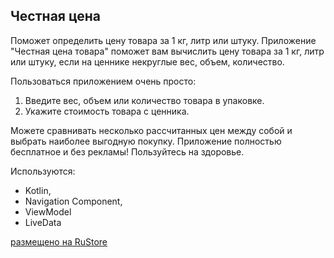 ## Честная цена
Поможет определить цену товара за 1 кг, литр или штуку.
Приложение "Честная цена товара" поможет вам вычислить цену товара за 1 кг, литр или штуку, если на ценнике некруглые вес, объем, количество.

Пользоваться приложением очень просто:
1. Введите вес, объем или количество товара в упаковке.
2. Укажите стоимость товара с ценника.

Можете сравнивать несколько рассчитанных цен между собой и выбрать наиболее выгодную покупку.
Приложение полностью бесплатное и без рекламы!
Пользуйтесь на здоровье.

Используются:
- Kotlin, 
- Navigation Component, 
- ViewModel
- LiveData


[размещено на RuStore](https://apps.rustore.ru/app/com.buranchikov.fairprice.FairPrice)
